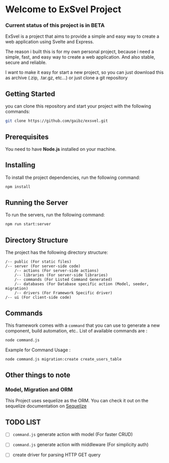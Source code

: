 # Welcome to ExSvel Project

### Current status of this project is in BETA

ExSvel is a project that aims to provide a simple and easy way to create a web application using Svelte and Express. 

The reason i built this is for my own personal project, because i need a simple, fast, and easy way to create a web application. And also stable, secure and reliable.

I want to make it easy for start a new project, so you can just download this as archive (.zip, .tar.gz, etc...) or just clone a git repository

## Getting Started

you can clone this repository and start your project with the following commands:

```bash
git clone https://github.com/gaibz/exsvel.git
```

## Prerequisites

You need to have **Node.js** installed on your machine.

## Installing

To install the project dependencies, run the following command:

```bash
npm install
```


## Running the Server

To run the servers, run the following command:

```bash
npm run start:server
```

## Directory Structure

The project has the following directory structure:

```
/-- public (For static files)
/-- server (For server-side code)
    /-- actions (For server-side actions)
    /-- libraries (For server-side libraries)
    /-- commands (For Listed Command Generated)
    /-- databases (For Database specific action (Model, seeder, migration)
    /-- drivers (For Framework Specific driver)
/-- ui (For client-side code)
```


## Commands 

This framework comes with a `command` that you can use to generate a new component, build automation, etc.. List of available commands are :

```bash
node command.js
```

Example for Command Usage : 
```bash
node command.js migration:create create_users_table
```


## Other things to note

### Model, Migration and ORM

This Project uses sequelize as the ORM. You can check it out on the sequelize documentation on [Sequelize](https://sequelize.org/)


## TODO LIST

- [ ] `command.js` generate action with model (For faster CRUD)
- [ ] `command.js` generate action with middleware (For simplicity auth)
- [ ] create driver for parsing HTTP GET query 

